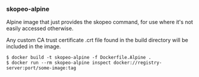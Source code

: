 ### skopeo-alpine

Alpine image that just provides the skopeo command, for use where it's not easily accessed otherwise.

Any custom CA trust certificate .crt file found in the build directory will be included in the image. 

    $ docker build -t skopeo-alpine -f Dockerfile.Alpine .
    $ docker run --rm skopeo-alpine inspect docker://registry-server:port/some-image:tag


